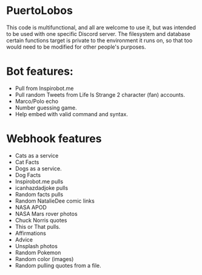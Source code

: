 # PuertoLobos
This code is multifunctional, and all are welcome to use it, but was intended to be used with one specific Discord server. The filesystem and database certain functions target is private to the environment it runs on, so that too would need to be modified for other people's purposes.

# Bot features:
* Pull from Inspirobot.me
* Pull random Tweets from Life Is Strange 2 character (fan) accounts.
* Marco/Polo echo
* Number guessing game.
* Help embed with valid command and syntax.

# Webhook features
* Cats as a service
* Cat Facts
* Dogs as a service.
* Dog Facts
* Inspirobot.me pulls
* icanhazdadjoke pulls
* Random facts pulls
* Random NatalieDee comic links
* NASA APOD
* NASA Mars rover photos
* Chuck Norris quotes
* This or That pulls.
* Affirmations
* Advice
* Unsplash photos
* Random Pokemon
* Random color (images)
* Random pulling quotes from a file.
